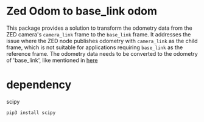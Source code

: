 # Zed Odom to base_link odom

This package provides a solution to transform the odometry data from the ZED camera's `camera_link` frame to the `base_link` frame. It addresses the issue where the ZED node publishes odometry with `camera_link` as the child frame, which is not suitable for applications requiring `base_link` as the reference frame. The odometry data needs to be converted to the odometry of 'base_link', like mentioned in [here](https://github.com/stereolabs/zed-ros-wrapper/issues/361)


# dependency
scipy
```
pip3 install scipy
```